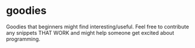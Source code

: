 goodies
=======

Goodies that beginners might find interesting/useful. Feel free to contribute any snippets THAT WORK and might help someone get excited about programming.
